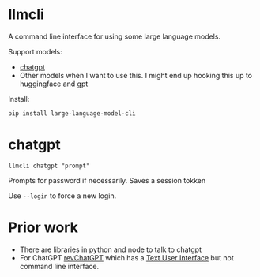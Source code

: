 # llmcli

A command line interface for using some large language models.

Support models:

* [chatgpt](https://openai.com/blog/chatgpt/)
* Other models when I want to use this. I might end up hooking this up to huggingface and gpt

Install:

```
pip install large-language-model-cli
```

# chatgpt

```llmcli chatgpt "prompt"```

Prompts for password if necessarily. Saves a session tokken

Use `--login` to force a new login.


# Prior work

* There are libraries in python and node to talk to chatgpt
* For ChatGPT [revChatGPT](https://github.com/acheong08/ChatGPT) which has a [Text User Interface](https://en.wikipedia.org/wiki/Text-based_user_interface) but not command line interface.
